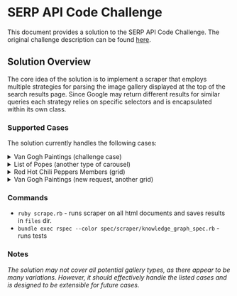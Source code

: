 # SERP API Code Challenge

This document provides a solution to the SERP API Code Challenge. The original challenge description can be found [here](https://github.com/marselmustafin/serpapi-parsing-challenge/blob/master/CHALLENGE.md).

## Solution Overview

The core idea of the solution is to implement a scraper that employs multiple strategies for parsing the image gallery displayed at the top of the search results page. Since Google may return different results for similar queries each strategy relies on specific selectors and is encapsulated within its own class.


### Supported Cases

The solution currently handles the following cases:
<details> <summary> Van Gogh Paintings (challenge case) </summary> <img width="1512" alt="Screenshot 2024-12-14 at 18 07 23" src="https://github.com/user-attachments/assets/e77a592e-3505-468e-a48c-d488bd534d74" />
 </details> 
<details> <summary> List of Popes (another type of carousel) </summary>  <img width="1512" alt="list-of-popes" src="https://github.com/user-attachments/assets/9f51563b-df68-429c-a836-ecb076024f4b" /> </details>
<details> <summary> Red Hot Chili Peppers Members (grid) </summary> <img width="1512" alt="rhcp-members" src="https://github.com/user-attachments/assets/d97294bb-7d40-4f16-b572-c0d3e463d803" /> </details>
<details> <summary> Van Gogh Paintings (new request, another grid) </summary> <img width="1512" alt="van-gogh-paintings-new" src="https://github.com/user-attachments/assets/bded884d-6f23-4999-9a8f-11277bc4d9d1" /> </details>


### Commands

- `ruby scrape.rb` - runs scraper on all html documents and saves results in `files` dir.
- `bundle exec rspec --color spec/scraper/knowledge_graph_spec.rb` - runs tests

### Notes

*The solution may not cover all potential gallery types, as there appear to be many variations. However, it should effectively handle the listed cases and is designed to be extensible for future cases.*
